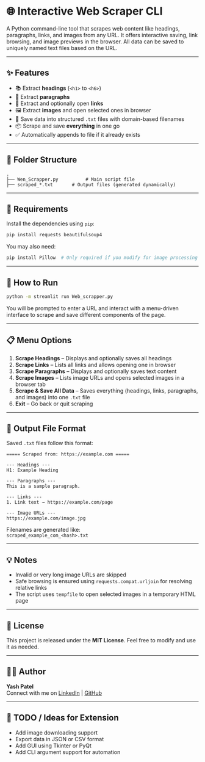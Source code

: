 # 🌐 Interactive Web Scraper CLI

A Python command-line tool that scrapes web content like headings, paragraphs, links, and images from any URL. It offers interactive saving, link browsing, and image previews in the browser. All data can be saved to uniquely named text files based on the URL.

---

## ✨ Features

- 📚 Extract **headings** (`<h1>` to `<h6>`)
- 📝 Extract **paragraphs**
- 🔗 Extract and optionally open **links**
- 🖼️ Extract **images** and open selected ones in browser
- 💾 Save data into structured `.txt` files with domain-based filenames
- 📦 Scrape and save **everything** in one go
- ✅ Automatically appends to file if it already exists

---

## 📂 Folder Structure

```
.
├── Wen_Scrapper.py          # Main script file
├── scraped_*.txt       # Output files (generated dynamically)
```

---

## 🧰 Requirements

Install the dependencies using `pip`:

```bash
pip install requests beautifulsoup4
```

You may also need:

```bash
pip install Pillow  # Only required if you modify for image processing
```

---

## 🚀 How to Run

```bash
python -m streamlit run Web_scrapper.py
```

You will be prompted to enter a URL and interact with a menu-driven interface to scrape and save different components of the page.

---

## 📋 Menu Options

1. **Scrape Headings** – Displays and optionally saves all headings  
2. **Scrape Links** – Lists all links and allows opening one in browser  
3. **Scrape Paragraphs** – Displays and optionally saves text content  
4. **Scrape Images** – Lists image URLs and opens selected images in a browser tab  
5. **Scrape & Save All Data** – Saves everything (headings, links, paragraphs, and images) into one `.txt` file  
6. **Exit** – Go back or quit scraping  

---

## 📁 Output File Format

Saved `.txt` files follow this format:

```
===== Scraped from: https://example.com =====

--- Headings ---
H1: Example Heading

--- Paragraphs ---
This is a sample paragraph.

--- Links ---
1. Link text → https://example.com/page

--- Image URLs ---
https://example.com/image.jpg
```

Filenames are generated like:  
`scraped_example_com_<hash>.txt`

---

## 💡 Notes

- Invalid or very long image URLs are skipped
- Safe browsing is ensured using `requests.compat.urljoin` for resolving relative links
- The script uses `tempfile` to open selected images in a temporary HTML page

---

## 📃 License

This project is released under the **MIT License**. Feel free to modify and use it as needed.

---

## 🙋‍♂️ Author

**Yash Patel**  
Connect with me on [LinkedIn](https://www.linkedin.com/in/yash-patel-bb2984303/) | [GitHub](https://github.com/YashPatel5652)

---

## 📌 TODO / Ideas for Extension

- Add image downloading support
- Export data in JSON or CSV format
- Add GUI using Tkinter or PyQt
- Add CLI argument support for automation

